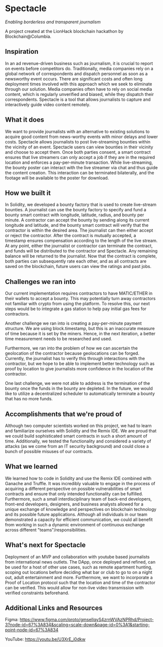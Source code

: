 # Spectacle
_Enabling borderless and transparent journalism_

A project created at the LionHack blockchain hackathon by Blockchain@Columbia.

## Inspiration

In an ad revenue-driven business such as journalism, it is crucial to report on events before competitors do. Traditionally, media companies rely on a global network of correspondents and dispatch personnel as soon as a newsworthy event occurs. There are significant costs and often long deployment times involved with this approach which we seek to eliminate through our solution. Media companies often have to rely on social media content, which is regularly unverified and biased, while they dispatch their correspondents. Spectacle is a tool that allows journalists to capture and interactively guide video content remotely. 

## What it does

We want to provide journalists with an alternative to existing solutions to acquire good content from news-worthy events with minor delays and lower costs. Spectacle allows journalists to post live-streaming bounties within the vicinity of an event. Spectacle users can view bounties in their vicinity and choose to accept them. Once both parties consent, a smart contract ensures that live streamers can only accept a job if they are in the required location and enforces a pay-per-minute transaction. While live-streaming, the bounty poster can interact with the live streamer via chat and thus guide the content creation. This interaction can be terminated bilaterally, and the footage will be available to the poster for download. 

## How we built it

In Solidity, we developed a bounty factory that is used to create live-stream bounties. A journalist can use the bounty factory to specify and fund a bounty smart contract with longitude, latitude, radius, and bounty per minute. A contractor can accept the bounty by sending along its current longitude and latitude, and the bounty smart contract will verify that the contractor is within the desired area. The journalist can then either accept or reject the contractor. After the contract is mutually accepted, a timestamp ensures compensation according to the length of the live stream. At any point, either the journalist or contractor can terminate the contract, and funds will be distributed to the contractor and Spectacle. Any remaining balance will be returned to the journalist. Now that the contract is complete, both parties can subsequently rate each other, and as all contracts are saved on the blockchain, future users can view the ratings and past jobs.


## Challenges we ran into

Our current implementation requires contractors to have MATIC/ETHER in their wallets to accept a bounty. This may potentially turn away contractors not familiar with crypto from using the platform. To resolve this, our next steps would be to integrate a gas station to help pay initial gas fees for contractors. 

Another challenge we ran into is creating a pay-per-minute payment structure. We are using block.timestamp, but this is an inaccurate measure of time because it is set by the miners. Hence, in the next iteration, a better time measurement needs to be researched and used.

Furthermore, we ran into the problem of how we can ascertain the geolocation of the contractor because geolocations can be forged. Currently, the journalist has to verify this through interactions with the contractor, but we hope to be able to implement better technology such as proof by location to give journalists more confidence in the location of the contractor.

One last challenge, we were not able to address is the termination of the bounty once the funds in the bounty are depleted. In the future, we would like to utilize a decentralized scheduler to automatically terminate a bounty that has no more funds.


## Accomplishments that we're proud of

Although two computer scientists worked on this project, we had to learn and familiarize ourselves with Solidity and the Remix IDE. We are proud that we could build sophisticated smart contracts in such a short amount of time. Additionally, we tested the functionality and considered a variety of attacks (as we come from an IT security background) and could close a bunch of possible misuses of our contracts. 

## What we learned

We learned how to code in Solidity and use the Remix IDE combined with Ganache and Truffle. It was incredibly valuable to engage in the process of acquiring a different perspective on possible vulnerabilities of smart contracts and ensure that only intended functionality can be fulfilled. 
Furthermore, such a small interdisciplinary team of back-end developers, front-end developers, designers, and business analysts allowed for a unique exchange of knowledge and perspectives on blockchain technology and its possible future applications. Although all individuals in our team demonstrated a capacity for efficient communication, we could all benefit from working in such a dynamic environment of continuous exchange across different "teams"/responsibilities.


## What's next for Spectacle

Deployment of an MVP and collaboration with youtube based journalists from international news outlets. The DApp, once deployed and refined, can be used for a host of other use cases, such as remote apartment hunting, scoping out locations before deciding what bar or club to go to on a night out, adult entertainment and more. 
Furthermore, we want to incorporate a Proof of Location protocol such that the location and time of the contractor can be verified. This would allow for non-live video transmission with verified constraints beforehand.

## Additional Links and Resources
Figma: https://www.figma.com/proto/gmseIlqyS4zrnWVAzNPRhd/Project-3?node-id=67%3A834&scaling=scale-down&page-id=0%3A1&starting-point-node-id=67%3A834

YouTube: https://youtu.be/U3XrE_i0dkw
